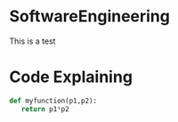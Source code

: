 # SoftwareEngineering
This is a test
# Code Explaining
```python
def myfunction(p1,p2):
   return p1*p2
``` 
